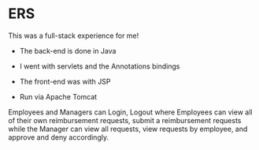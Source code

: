 # ERS

This was a full-stack experience for me!

- The back-end is done in Java

- I went with servlets and the Annotations bindings 

- The front-end was with JSP

- Run via Apache Tomcat

Employees and Managers can Login, Logout where Employees can view all of their own reimbursement requests, submit a reimbursement requests while the Manager can view all requests, view requests by employee, and approve and deny accordingly.
